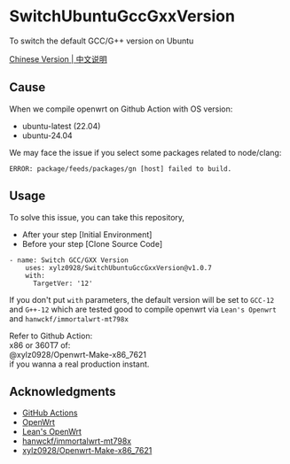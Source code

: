 # SwitchUbuntuGccGxxVersion
To switch the default GCC/G++ version on Ubuntu

[Chinese Version | 中文说明](README_CN.md)

## Cause
When we compile openwrt on Github Action with OS version:  
  
-    ubuntu-latest    (22.04)  
-    ubuntu-24.04
  
We may face the issue if you select some packages related to node/clang:  
  
`ERROR: package/feeds/packages/gn [host] failed to build.`  

## Usage
To solve this issue, you can take this repository,  
-  After your step [Initial Environment]  
-  Before your step [Clone Source Code]  
  
```
- name: Switch GCC/GXX Version
    uses: xylz0928/SwitchUbuntuGccGxxVersion@v1.0.7
    with:
      TargetVer: '12'
```

  If you don't put `with` parameters, the default version will be set to `GCC-12` and `G++-12` which are tested good to compile openwrt via `Lean's Openwrt` and `hanwckf/immortalwrt-mt798x`

  Refer to Github Action:  
      x86 or 360T7 of:  
          @xylz0928/Openwrt-Make-x86_7621  
  if you wanna a real production instant.  

## Acknowledgments
  - [GitHub Actions](https://github.com/features/actions)
  - [OpenWrt](https://github.com/openwrt/openwrt)
  - [Lean's OpenWrt](https://github.com/coolsnowwolf/lede)
  - [hanwckf/immortalwrt-mt798x](https://github.com/hanwckf/immortalwrt-mt798x)
  - [xylz0928/Openwrt-Make-x86_7621](https://github.com/xylz0928/Openwrt-Make-x86_7621)
